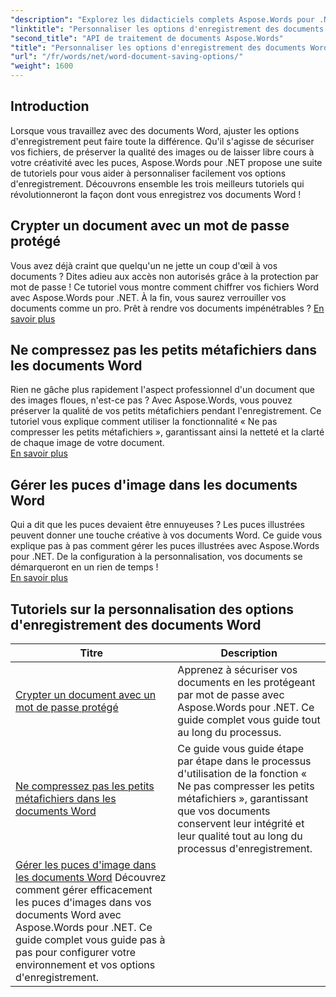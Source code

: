 ```yaml
---
"description": "Explorez les didacticiels complets Aspose.Words pour .NET pour personnaliser les options d'enregistrement des documents Word, notamment la protection par mot de passe, la préservation de la qualité de l'image et la gestion des puces d'image."
"linktitle": "Personnaliser les options d'enregistrement des documents Word"
"second_title": "API de traitement de documents Aspose.Words"
"title": "Personnaliser les options d'enregistrement des documents Word"
"url": "/fr/words/net/word-document-saving-options/"
"weight": 1600
---
```


## Introduction

Lorsque vous travaillez avec des documents Word, ajuster les options d'enregistrement peut faire toute la différence. Qu'il s'agisse de sécuriser vos fichiers, de préserver la qualité des images ou de laisser libre cours à votre créativité avec les puces, Aspose.Words pour .NET propose une suite de tutoriels pour vous aider à personnaliser facilement vos options d'enregistrement. Découvrons ensemble les trois meilleurs tutoriels qui révolutionneront la façon dont vous enregistrez vos documents Word !  

## Crypter un document avec un mot de passe protégé  
Vous avez déjà craint que quelqu'un ne jette un coup d'œil à vos documents ? Dites adieu aux accès non autorisés grâce à la protection par mot de passe ! Ce tutoriel vous montre comment chiffrer vos fichiers Word avec Aspose.Words pour .NET. À la fin, vous saurez verrouiller vos documents comme un pro. Prêt à rendre vos documents impénétrables ? [En savoir plus](./encrypt-document-with-password-protect/)  

## Ne compressez pas les petits métafichiers dans les documents Word  
Rien ne gâche plus rapidement l'aspect professionnel d'un document que des images floues, n'est-ce pas ? Avec Aspose.Words, vous pouvez préserver la qualité de vos petits métafichiers pendant l'enregistrement. Ce tutoriel vous explique comment utiliser la fonctionnalité « Ne pas compresser les petits métafichiers », garantissant ainsi la netteté et la clarté de chaque image de votre document.  
[En savoir plus](./do-not-compress-small-metafiles-word-documents/)  

## Gérer les puces d'image dans les documents Word  
Qui a dit que les puces devaient être ennuyeuses ? Les puces illustrées peuvent donner une touche créative à vos documents Word. Ce guide vous explique pas à pas comment gérer les puces illustrées avec Aspose.Words pour .NET. De la configuration à la personnalisation, vos documents se démarqueront en un rien de temps !  
[En savoir plus](./manage-picture-bullet/)  

 ## Tutoriels sur la personnalisation des options d'enregistrement des documents Word
| Titre | Description |
| --- | --- |
| [Crypter un document avec un mot de passe protégé](./encrypt-document-with-password-protect/) | Apprenez à sécuriser vos documents en les protégeant par mot de passe avec Aspose.Words pour .NET. Ce guide complet vous guide tout au long du processus. |
| [Ne compressez pas les petits métafichiers dans les documents Word](./do-not-compress-small-metafiles-word-documents/) | Ce guide vous guide étape par étape dans le processus d'utilisation de la fonction « Ne pas compresser les petits métafichiers », garantissant que vos documents conservent leur intégrité et leur qualité tout au long du processus d'enregistrement. |
| [Gérer les puces d'image dans les documents Word](./manage-picture-bullet/) Découvrez comment gérer efficacement les puces d'images dans vos documents Word avec Aspose.Words pour .NET. Ce guide complet vous guide pas à pas pour configurer votre environnement et vos options d'enregistrement. |